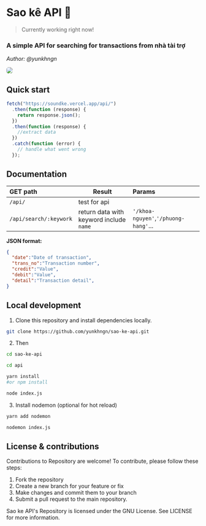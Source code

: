 # Sao kê API 💸

> Currently working right now!

### A simple API for searching for transactions from nhà tài trợ

*Author: @yunkhngn*

<img src="https://upload.wikimedia.org/wikipedia/commons/thumb/2/20/Euro_coins_and_banknotes_%28cropped%29.jpg/800px-Euro_coins_and_banknotes_%28cropped%29.jpg" style="border-radius:5px"/>

## Quick start

```javascript
fetch("https://soundke.vercel.app/api/")
  .then(function (response) {
    return response.json();
  })
  .then(function (response) {
    //extract data
  })
  .catch(function (error) {
    // handle what went wrong
  });
```

## Documentation

| GET path | Result| Params|
| :------------ | ---------- | :----------- |
| `/api/`| test for api| |
| `/api/search/:keywork` | return data with keyword include `name` | `'/khoa-nguyen'`,`'/phuong-hang'`... |

**JSON format:**
```json
{
  "date":"Date of transaction",
  "trans_no":"Transaction number",
  "credit":"Value",
  "debit":"Value",
  "detail":"Transaction detail",
}
```

## Local development

1. Clone this repository and install dependencies locally.

```sh
git clone https://github.com/yunkhngn/sao-ke-api.git
```

2. Then
```sh
cd sao-ke-api

cd api

yarn install
#or npm install

node index.js
```
3. Install nodemon (optional for hot reload)
```sh
yarn add nodemon

nodemon index.js
```

## License & contributions

Contributions to Repository are welcome! To contribute, please follow these steps:

1. Fork the repository
2. Create a new branch for your feature or fix
3. Make changes and commit them to your branch
4. Submit a pull request to the main repository.

Sao ke API's Repository is licensed under the GNU License. See LICENSE for more information.


